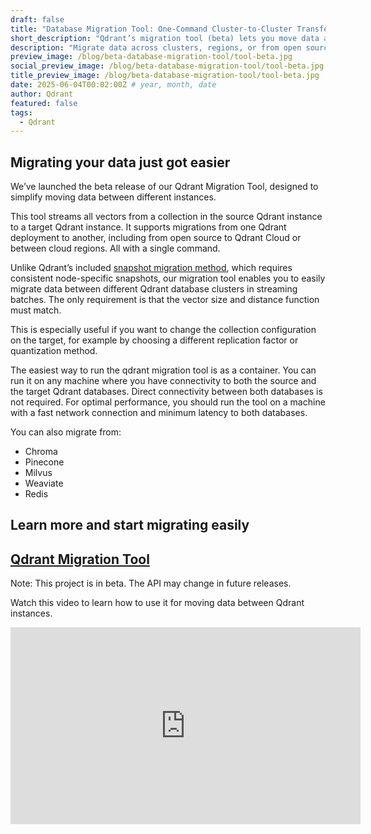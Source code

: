 ```yaml
---
draft: false
title: "Database Migration Tool: One-Command Cluster-to-Cluster Transfers"
short_description: "Qdrant’s migration tool (beta) lets you move data across clusters or regions with one command—no snapshots needed. Try it now."
description: "Migrate data across clusters, regions, or from open source to cloud with just one command. No manual snapshots, fully stream-based. Try the beta now!"
preview_image: /blog/beta-database-migration-tool/tool-beta.jpg
social_preview_image: /blog/beta-database-migration-tool/tool-beta.jpg
title_preview_image: /blog/beta-database-migration-tool/tool-beta.jpg
date: 2025-06-04T00:02:00Z # year, month, date
author: Qdrant
featured: false
tags:
  - Qdrant
---
```


## Migrating your data just got easier

We’ve launched the beta release of our Qdrant Migration Tool, designed to simplify moving data between different instances.

This tool streams all vectors from a collection in the source Qdrant instance to a target Qdrant instance. It supports migrations from one Qdrant deployment to another, including from open source to Qdrant Cloud or between cloud regions. All with a single command.

Unlike Qdrant’s included [snapshot migration method](https://qdrant.tech/documentation/concepts/snapshots/), which requires consistent node-specific snapshots, our migration tool enables you to easily migrate data between different Qdrant database clusters in streaming batches. The only requirement is that the vector size and distance function must match.

This is especially useful if you want to change the collection configuration on the target, for example by choosing a different replication factor or quantization method.

The easiest way to run the qdrant migration tool is as a container. You can run it on any machine where you have connectivity to both the source and the target Qdrant databases. Direct connectivity between both databases is not required. For optimal performance, you should run the tool on a machine with a fast network connection and minimum latency to both databases.

You can also migrate from:
- Chroma
- Pinecone
- Milvus
- Weaviate
- Redis

## Learn more and start migrating easily

## [Qdrant Migration Tool](https://github.com/qdrant/migration) 

Note: This project is in beta. The API may change in future releases.

Watch this video to learn how to use it for moving data between Qdrant instances.

<iframe width="560" height="315" src="https://www.youtube.com/embed/FU39926M0m4?si=qhrlDibev9We_gLo" title="YouTube video player" frameborder="0" allow="accelerometer; autoplay; clipboard-write; encrypted-media; gyroscope; picture-in-picture; web-share" referrerpolicy="strict-origin-when-cross-origin" allowfullscreen></iframe>
